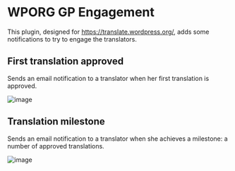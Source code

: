 # WPORG GP Engagement

This plugin, designed for https://translate.wordpress.org/, adds some 
notifications to try to engage the translators.

## First translation approved  

Sends an email notification to a translator when her first translation 
is approved.

![image](https://github.com/user-attachments/assets/6d520c42-b7c6-4027-9af0-e5c75d7dad69)

## Translation milestone

Sends an email notification to a translator when she achieves a milestone:
a number of approved translations.

![image](https://github.com/user-attachments/assets/85fe555c-3f8a-41f8-bfd2-c6a95f237adf)

